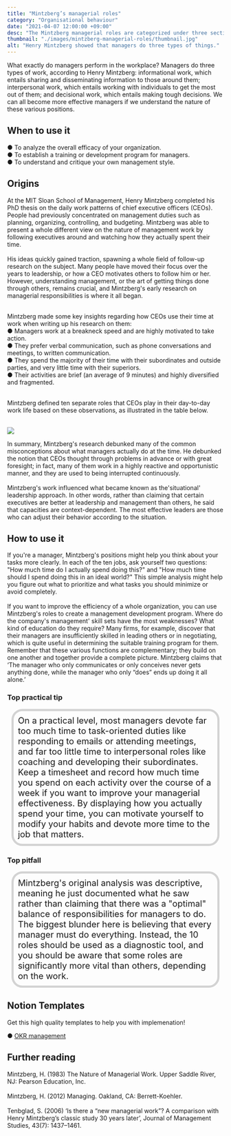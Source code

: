 ```yaml
---
title: "Mintzberg’s managerial roles"
category: "Organisational behaviour"
date: "2021-04-07 12:00:00 +09:00"
desc: "The Mintzberg managerial roles are categorized under three sections—interpersonal, informational, and decisional"
thumbnail: "./images/mintzberg-managerial-roles/thumbnail.jpg"
alt: "Henry Mintzberg showed that managers do three types of things."
---
```


What exactly do managers perform in the workplace? Managers do three types of work, according to Henry Mintzberg: informational work, which entails sharing and disseminating information to those around them; interpersonal work, which entails working with individuals to get the most out of them; and decisional work, which entails making tough decisions. We can all become more effective managers if we understand the nature of these various positions. <br>

## When to use it
● To analyze the overall efficacy of your organization. <br>
● To establish a training or development program for managers.<br>
● To understand and critique your own management style.<br>

## Origins
At the MIT Sloan School of Management, Henry Mintzberg completed his PhD thesis on the daily work patterns of chief executive officers (CEOs). People had previously concentrated on management duties such as planning, organizing, controlling, and budgeting. Mintzberg was able to present a whole different view on the nature of management work by following executives around and watching how they actually spent their time. <br><br>
His ideas quickly gained traction, spawning a whole field of follow-up research on the subject. Many people have moved their focus over the years to leadership, or how a CEO motivates others to follow him or her. However, understanding management, or the art of getting things done through others, remains crucial, and Mintzberg's early research on managerial responsibilities is where it all began. <br><br>

Mintzberg made some key insights regarding how CEOs use their time at work when writing up his research on them:<br>
● Managers work at a breakneck speed and are highly motivated to take action.<br>
● They prefer verbal communication, such as phone conversations and meetings, to written communication.<br>
● They spend the majority of their time with their subordinates and outside parties, and very little time with their superiors.<br>
● Their activities are brief (an average of 9 minutes) and highly diversified and fragmented.<br><br>

Mintzberg defined ten separate roles that CEOs play in their day-to-day work life based on these observations, as illustrated in the table below. <br><br>

![](./images/mintzberg-managerial-roles/mintzberg-managerial-roles.png)


In summary, Mintzberg's research debunked many of the common misconceptions about what managers actually do at the time. He debunked the notion that CEOs thought through problems in advance or with great foresight; in fact, many of them work in a highly reactive and opportunistic manner, and they are used to being interrupted continuously. <br><br>
Mintzberg's work influenced what became known as the'situational' leadership approach. In other words, rather than claiming that certain executives are better at leadership and management than others, he said that capacities are context-dependent. The most effective leaders are those who can adjust their behavior according to the situation. <br>

## How to use it
If you're a manager, Mintzberg's positions might help you think about your tasks more clearly. In each of the ten jobs, ask yourself two questions: "How much time do I actually spend doing this?" and "How much time should I spend doing this in an ideal world?" This simple analysis might help you figure out what to prioritize and what tasks you should minimize or avoid completely. <br><br>
If you want to improve the efficiency of a whole organization, you can use Mintzberg's roles to create a management development program. Where do the company's management' skill sets have the most weaknesses? What kind of education do they require? Many firms, for example, discover that their managers are insufficiently skilled in leading others or in negotiating, which is quite useful in determining the suitable training program for them. Remember that these various functions are complementary; they build on one another and together provide a complete picture. Mintzberg claims that ‘The manager who only communicates or only conceives never gets anything done, while the manager who only “does” ends up doing it all alone.’
### Top practical tip
<div style="background:transparent;
            border-radius: 25px; 
            font-size: 20px; 
            padding: 10px; 
            border: 5px solid lightgray; 
            margin: 10px;">On a practical level, most managers devote far too much time to task-oriented duties like responding to emails or attending meetings, and far too little time to interpersonal roles like coaching and developing their subordinates. Keep a timesheet and record how much time you spend on each activity over the course of a week if you want to improve your managerial effectiveness. By displaying how you actually spend your time, you can motivate yourself to modify your habits and devote more time to the job that matters.<br></div>

### Top pitfall
<div style="background:transparent;
            border-radius: 25px; 
            font-size: 20px; 
            padding: 10px; 
            border: 5px solid lightgray; 
            margin: 10px;">
Mintzberg's original analysis was descriptive, meaning he just documented what he saw rather than claiming that there was a "optimal" balance of responsibilities for managers to do. The biggest blunder here is believing that every manager must do everything. Instead, the 10 roles should be used as a diagnostic tool, and you should be aware that some roles are significantly more vital than others, depending on the work.<br></div>


## Notion Templates
Get this high quality templates to help you with implemenation!

● [OKR management](https://keymodels.gumroad.com/l/OKRmanagement)


## Further reading
Mintzberg, H. (1983) The Nature of Managerial Work. Upper Saddle River, NJ: Pearson Education, Inc.<br><br>
Mintzberg, H. (2012) Managing. Oakland, CA: Berrett-Koehler.<br><br>
Tenbglad, S. (2006) ‘Is there a “new managerial work”? A comparison with Henry Mintzberg’s classic study 30 years later’, Journal of Management Studies, 43(7): 1437–1461.<br><br>
